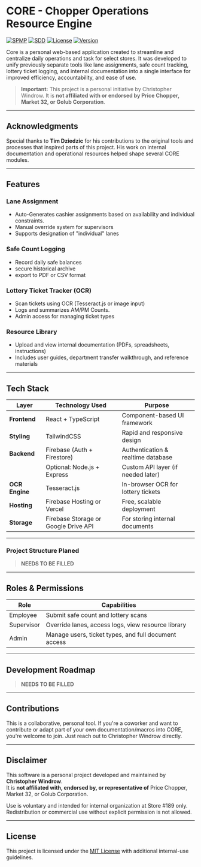 # CORE - Chopper Operations Resource Engine

[![SPMP](https://img.shields.io/badge/SPMP-Project%20Plan-blue)](docs/SPMP.md)
[![SDD](https://img.shields.io/badge/SDD-Design%20Doc-green)](docs/SDD.md)
[![License](https://img.shields.io/badge/License-MIT-yellow.svg)](LICENSE)
[![Version](https://img.shields.io/badge/Version-INFDEV%20-orange.svg)](Version)

Core is a personal web-based application created to streamline and centralize daily operations and task for select
stores.  It was developed to unify previously separate tools like lane assignments, safe count tracking, lottery ticket
logging, and internal documentation into a single interface for improved efficiency, accountability, and ease of use.


>**Important:** This project is a personal initiative by Christopher Windrow. It is **not affiliated with or endorsed
> by Price Chopper, Market 32, or Golub Corporation**.

---

## Acknowledgments

Special thanks to **Tim Dziedzic** for his contributions to the original tools and processes that inspired parts of this project. His work on internal documentation and operational resources helped shape several CORE modules.

___

## Features

### Lane Assignment
- Auto-Generates cashier assignments based on availability and individual constraints.
- Manual override system for supervisors
- Supports designation of "individual" lanes

### Safe Count Logging
- Record daily safe balances
- secure historical archive
- export to PDF or CSV format

### Lottery Ticket Tracker (OCR)
- Scan tickets using OCR (Tesseract.js or image input)
- Logs and summarizes AM/PM Counts.
- Admin access for managing ticket types

### Resource Library
- Upload and view internal documentation (PDFs, spreadsheets, instructions)
- Includes user guides, department transfer walkthrough, and reference materials
___

## Tech Stack

| Layer         | Technology Used                    | Purpose                              |
|---------------|-------------------------------------|-------------------------------------|
| **Frontend**  | React + TypeScript                 | Component-based UI framework         |
| **Styling**   | TailwindCSS                        | Rapid and responsive design          |
| **Backend**   | Firebase (Auth + Firestore)        | Authentication & realtime database   |
|               | Optional: Node.js + Express        | Custom API layer (if needed later)   |
| **OCR Engine**| Tesseract.js                       | In-browser OCR for lottery tickets   |
| **Hosting**   | Firebase Hosting or Vercel         | Free, scalable deployment            |
| **Storage**   | Firebase Storage or Google Drive API| For storing internal documents      |


___

### Project Structure Planed

>**NEEDS TO BE FILLED**

___
## Roles & Permissions

| Role        | Capabilities                                            |
|-------------|---------------------------------------------------------|
| Employee    | Submit safe count and lottery scans                     |
| Supervisor  | Override lanes, access logs, view resource library      |
| Admin       | Manage users, ticket types, and full document access    |
___
##  Development Roadmap
> **NEEDS TO BE FILLED**

---

##  Contributions

This is a collaborative, personal tool. If you're a coworker and want to contribute or adapt part of your own documentation/macros into CORE, you're welcome to join. Just reach out to Christopher Windrow directly.

---

## Disclaimer

This software is a personal project developed and maintained by **Christopher Windrow**.  
It is **not affiliated with, endorsed by, or representative of** Price Chopper, Market 32, or Golub Corporation.

Use is voluntary and intended for internal organization at Store #189 only.  
Redistribution or commercial use without explicit permission is not allowed.

---
## License

This project is licensed under the [MIT License](LICENSE) with additional internal-use guidelines.